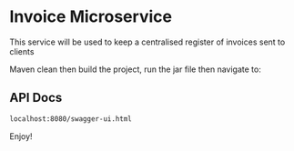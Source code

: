 # Invoice Microservice
This service will be used to keep a centralised register of invoices sent to clients

Maven clean then build the project, run the jar file then navigate to:
## API Docs

```sh
localhost:8080/swagger-ui.html
```

Enjoy!